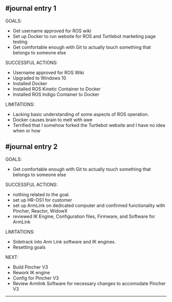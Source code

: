#journal entry 1
----------------
GOALS:
 - Get username approved for ROS wiki
 - Set up Docker to run website for ROS and Turtlebot marketing page testing
 - Get comfortable enough with Git to actually touch something that belongs to someone else

SUCCESSFUL ACTIONS:
 - Username approved for ROS Wiki
 - Upgraded to Windows 10
 - Installed Docker
 - Installed ROS Kinetic Container to Docker
 - Installed ROS Indigo Container to Docker

LIMITATIONS:
 - Lacking basic understanding of some aspects of ROS operation.
 - Docker causes brain to melt with awe
 - Terrified that I somehow forked the Turtlebot website and I have no idea when or how

#journal entry 2
--------------
GOALS:
 - Get comfortable enough with Git to actually touch something that belongs to someone else
 
SUCCESSFUL ACTIONS:
 - nothing related to the goal.
 - set up HR-OS1 for customer
 - set up ArmLink on dedicated computer and confirmed functionality with Pincher, Reactor, WidowX
 - reviewed IK Engine, Configuration files, Firmware, and Software for ArmLink
 
LIMITATIONS:
 - Sidetrack into Arm Link software and IK engines.
 - Resetting goals
 
NEXT:
 - Build Pincher V3
 - Rework IK engine
 - Config for Pincher V3
 - Review Armlink Software for necessary changes to accomodate Pincher V3
 
--------------
